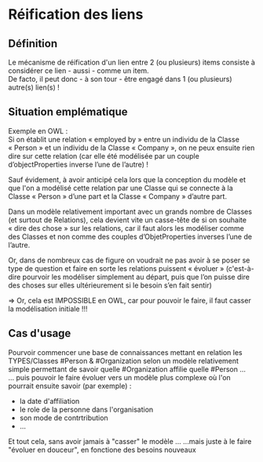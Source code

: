 Réification des liens
==

Définition
-
Le mécanisme de réification d'un lien entre 2 (ou plusieurs) items consiste à considérer ce lien - aussi - comme un item.   
De facto, il peut donc - à son tour - être engagé dans 1 (ou plusieurs) autre(s) lien(s) !

Situation emplématique
-
Exemple en OWL :   
Si on établit une relation « employed by » entre un individu de la Classe « Person » et un individu de la Classe « Company », on ne peux ensuite rien dire sur cette relation (car elle été modélisée par un couple d’objectProperties inverse l’une de l’autre) !   

Sauf évidement, à avoir anticipé cela lors que la conception du modèle et que l'on a modélisé cette relation par une Classe qui se connecte à la Classe « Person » d’une part et la Classe « Company » d’autre part.   

Dans un modèle relativement important avec un grands nombre de Classes (et surtout de Relations), cela devient vite un casse-tête de si on souhaite « dire des chose » sur les relations, car il faut alors les modéliser comme des Classes et non comme des couples d’ObjetProperties inverses l’une de l’autre.

Or, dans de nombreux cas de figure on voudrait ne pas avoir à se poser se type de question et faire en sorte les relations puissent « évoluer » (c'est-à-dire pourvoir les modéliser simplement au départ, puis que l’on puisse dire des choses sur elles ultérieurement si le besoin s’en fait sentir)

=> Or, cela est IMPOSSIBLE en OWL, car pour pouvoir le faire, il faut casser la modélisation initiale !!!

Cas d'usage
-
Pourvoir commencer une base de connaissances mettant en relation les TYPES/Classes #Person & #Organization selon un modèle relativement simple permettant de savoir quelle #Organization affilie quelle #Person ...   
... puis pouvoir le faire évoluer vers un modèle plus complexe où l'on pourrait ensuite savoir (par exemple) :
   - la date d'affiliation
   - le role de la personne dans l'organisation
   - son mode de contrtribution 
   - ...
   
   Et tout cela, sans avoir jamais à "casser" le modèle ...
   ...mais juste à le faire "évoluer en douceur", en fonctione des besoins nouveaux 
